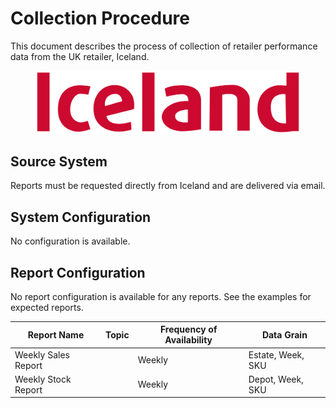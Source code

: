 # Collection Procedure

This document describes the process of collection of retailer performance data from the UK retailer, Iceland.

<figure><img src=".gitbook/assets/Iceland_Foods_logo.png" alt=""><figcaption></figcaption></figure>

## Source System

Reports must be requested directly from Iceland and are delivered via email.

## System Configuration

No configuration is available.

## Report Configuration

No report configuration is available for any reports. See the examples for expected reports.

<table><thead><tr><th>Report Name</th><th data-type="select" data-multiple>Topic</th><th>Frequency of Availability</th><th>Data Grain</th></tr></thead><tbody><tr><td>Weekly Sales Report</td><td></td><td>Weekly</td><td>Estate, Week, SKU</td></tr><tr><td>Weekly Stock Report</td><td></td><td>Weekly</td><td>Depot, Week, SKU</td></tr></tbody></table>
